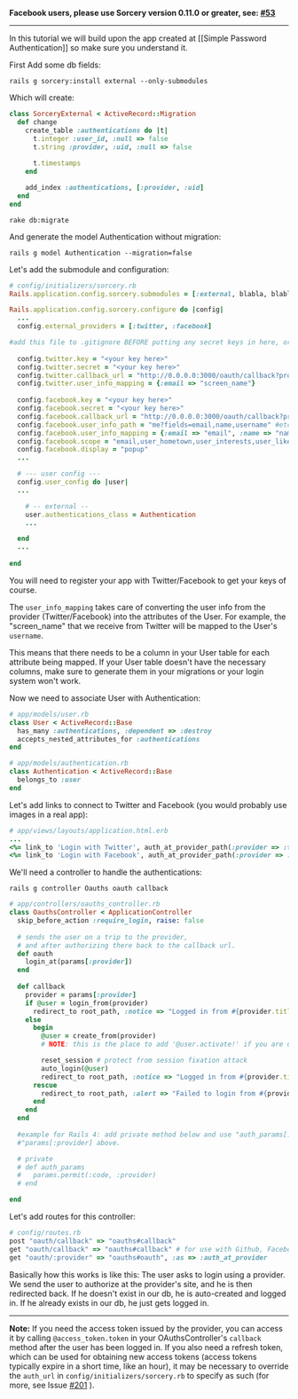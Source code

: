 **Facebook users, please use Sorcery version 0.11.0 or greater, see: [#53](https://github.com/Sorcery/sorcery/pull/53)**

***

In this tutorial we will build upon the app created at [[Simple Password Authentication]] so make sure you understand it.

First Add some db fields:

    rails g sorcery:install external --only-submodules


Which will create:

```ruby
class SorceryExternal < ActiveRecord::Migration
  def change
    create_table :authentications do |t|
      t.integer :user_id, :null => false
      t.string :provider, :uid, :null => false
    
      t.timestamps
    end

    add_index :authentications, [:provider, :uid]
  end
end
```

    rake db:migrate

And generate the model Authentication without migration:

    rails g model Authentication --migration=false

Let's add the submodule and configuration:

```ruby
# config/initializers/sorcery.rb
Rails.application.config.sorcery.submodules = [:external, blabla, blablu, ...]

Rails.application.config.sorcery.configure do |config|
  ...
  config.external_providers = [:twitter, :facebook]

#add this file to .gitignore BEFORE putting any secret keys in here, or use a system like Figaro to abstract it!!! 
      
  config.twitter.key = "<your key here>"
  config.twitter.secret = "<your key here>"
  config.twitter.callback_url = "http://0.0.0.0:3000/oauth/callback?provider=twitter"
  config.twitter.user_info_mapping = {:email => "screen_name"}
      
  config.facebook.key = "<your key here>"
  config.facebook.secret = "<your key here>"
  config.facebook.callback_url = "http://0.0.0.0:3000/oauth/callback?provider=facebook"
  config.facebook.user_info_path = "me?fields=email,name,username" #etc
  config.facebook.user_info_mapping = {:email => "email", :name => "name", :username => "username", :hometown => "hometown/name"} #etc
  config.facebook.scope = "email,user_hometown,user_interests,user_likes" #etc
  config.facebook.display = "popup"
  ...

  # --- user config ---
  config.user_config do |user|
  ...

    # -- external --
    user.authentications_class = Authentication
    ...

  end
  ...
   
end
```

You will need to register your app with Twitter/Facebook to get your keys of course.

The `user_info_mapping` takes care of converting the user info from the provider (Twitter/Facebook) into the attributes of the User. For example, the "screen_name" that we receive from Twitter will be mapped to the User's `username`.

This means that there needs to be a column in your User table for each attribute being mapped. If your User table doesn't have the necessary columns, make sure to generate them in your migrations or your login system won't work.


Now we need to associate User with Authentication:

```ruby
# app/models/user.rb
class User < ActiveRecord::Base
  has_many :authentications, :dependent => :destroy
  accepts_nested_attributes_for :authentications
end
```

```ruby
# app/models/authentication.rb
class Authentication < ActiveRecord::Base
  belongs_to :user
end
```

Let's add links to connect to Twitter and Facebook (you would probably use images in a real app):

```ruby
# app/views/layouts/application.html.erb
...
<%= link_to 'Login with Twitter', auth_at_provider_path(:provider => :twitter) %> | 
<%= link_to 'Login with Facebook', auth_at_provider_path(:provider => :facebook) %>
```

We'll need a controller to handle the authentications:

    rails g controller Oauths oauth callback

```ruby
# app/controllers/oauths_controller.rb
class OauthsController < ApplicationController
  skip_before_action :require_login, raise: false
      
  # sends the user on a trip to the provider,
  # and after authorizing there back to the callback url.
  def oauth
    login_at(params[:provider])
  end
      
  def callback
    provider = params[:provider]
    if @user = login_from(provider)
      redirect_to root_path, :notice => "Logged in from #{provider.titleize}!"
    else
      begin
        @user = create_from(provider)
        # NOTE: this is the place to add '@user.activate!' if you are using user_activation submodule

        reset_session # protect from session fixation attack
        auto_login(@user)
        redirect_to root_path, :notice => "Logged in from #{provider.titleize}!"
      rescue
        redirect_to root_path, :alert => "Failed to login from #{provider.titleize}!"
      end
    end
  end
  
  #example for Rails 4: add private method below and use "auth_params[:provider]" in place of 
  #"params[:provider] above.

  # private
  # def auth_params
  #   params.permit(:code, :provider)
  # end

end
```

Let's add routes for this controller:

```ruby
# config/routes.rb
post "oauth/callback" => "oauths#callback"
get "oauth/callback" => "oauths#callback" # for use with Github, Facebook
get "oauth/:provider" => "oauths#oauth", :as => :auth_at_provider
```

Basically how this works is like this:
The user asks to login using a provider. We send the user to authorize at the provider's site, and he is then redirected back. If he doesn't exist in our db, he is auto-created and logged in. If he already exists in our db, he just gets logged in.


-----
__Note:__ If you need the access token issued by the provider, you can access it by calling `@access_token.token` in your OAuthsController's `callback` method after the user has been logged in.
If you also need a refresh token, which can be used for obtaining new access tokens (access tokens typically expire in a short time, like an hour), it may be necessary to override the `auth_url` in `config/initializers/sorcery.rb` to specify as such (for more, see Issue [#201](https://github.com/Sorcery/sorcery/issues/201)
).